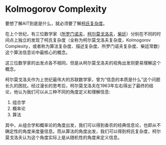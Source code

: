 # Kolmogorov Complexity

要想了解AIT到底是什么，就必须要了解[柯氏复杂度](https://en.wikipedia.org/wiki/Kolmogorov_complexity)。

在上个世纪，有三位数学家（[所罗门诺夫](https://en.wikipedia.org/wiki/Ray_Solomonoff)，[柯尔莫戈洛夫](https://en.wikipedia.org/wiki/Andrey_Kolmogorov)，[柴廷](https://en.wikipedia.org/wiki/Gregory_Chaitin)）分别在不同的时间点上独立的发现了柯氏复杂度（全称为柯尔莫戈洛夫复杂度，Kolmogorov Complexity，或者称为算法复杂度、描述复杂度、所罗门诺夫复杂度、柴廷常数）这个算法信息论中最核心的概念。

这三位数学家的出发点各不相同，但是从柯尔莫戈洛夫的视角出发则更易理解这个概念。

柯尔莫戈洛夫作为上世纪最伟大的苏联数学家，曾为“信息的本质是什么”这个问题长久的困扰。经过漫长的思考后，柯尔莫戈洛夫在1963年左右得出了最终的结论，他认为我们可以从三种不同的角度定义和理解信息:
1. 组合学
2. 概率论
3. 算法 

其中，从组合学和概率论的角度出发，我们可以得到香农的经典信息论，也即从不确定性的角度来度量信息。而从算法的角度出发，我们可以得到柯氏复杂度，柯尔莫戈洛夫认为这个角度实际上是从随机性的角度来定义信息。


